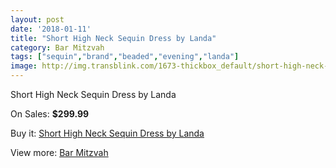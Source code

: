 ```yaml
---
layout: post
date: '2018-01-11'
title: "Short High Neck Sequin Dress by Landa"
category: Bar Mitzvah
tags: ["sequin","brand","beaded","evening","landa"]
image: http://img.transblink.com/1673-thickbox_default/short-high-neck-sequin-dress-by-landa.jpg
---
```

Short High Neck Sequin Dress by Landa

On Sales: **$299.99**
<a href="https://www.transblink.com/en/bar-mitzvah/533-short-high-neck-sequin-dress-by-landa.html"><amp-img layout="responsive" width="600" height="600" src="//img.transblink.com/1673-thickbox_default/short-high-neck-sequin-dress-by-landa.jpg" alt="Short High Neck Sequin Dress by Landa 0" /></a>
<a href="https://www.transblink.com/en/bar-mitzvah/533-short-high-neck-sequin-dress-by-landa.html"><amp-img layout="responsive" width="600" height="600" src="//img.transblink.com/1674-thickbox_default/short-high-neck-sequin-dress-by-landa.jpg" alt="Short High Neck Sequin Dress by Landa 1" /></a>

Buy it: [Short High Neck Sequin Dress by Landa](https://www.transblink.com/en/bar-mitzvah/533-short-high-neck-sequin-dress-by-landa.html "Short High Neck Sequin Dress by Landa")

View more: [Bar Mitzvah](https://www.transblink.com/en/2-bar-mitzvah "Bar Mitzvah")